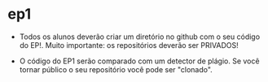 # ep1

- Todos os alunos deverão criar um diretório no github com o seu código do EP!. Muito importante: os repositórios deverão ser PRIVADOS!

- O código do EP1 serão comparado com um detector de plágio. Se você tornar público o seu repositório você pode ser "clonado".
